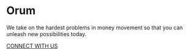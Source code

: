 # Orum

We take on the hardest problems in money movement so that you can unleash new possibilities today.

[CONNECT WITH US](https://orum.io/)
